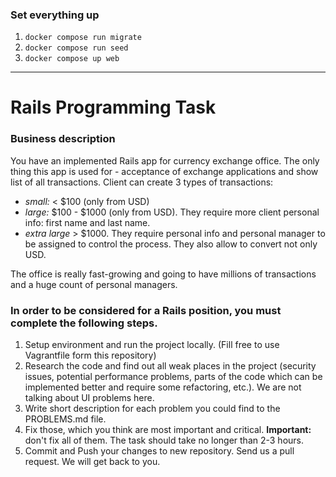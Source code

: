 ### Set everything up

1. `docker compose run migrate`
2. `docker compose run seed`
3. `docker compose up web`

---

# Rails Programming Task

### Business description

You have an implemented Rails app for currency exchange office.
The only thing this app is used for - acceptance of exchange applications and show list of all transactions.
Client can create 3 types of transactions:

- *small:* < $100 (only from USD)
- *large:* $100 - $1000 (only from USD). They require more client personal info: first name and last name.
- *extra large* > $1000. They require personal info and personal manager to be assigned to control the process. They also allow to convert not only USD.

The office is really fast-growing and going to have millions of transactions and a huge count of personal managers.

### In order to be considered for a Rails position, you must complete the following steps.

1. Setup environment and run the project locally. (Fill free to use Vagrantfile form this repository)
2. Research the code and find out all weak places in the project (security issues, potential performance problems, parts of the code which can be implemented better and require some refactoring, etc.).
We are not talking about UI problems here.
3. Write short description for each problem you could find to the PROBLEMS.md file.
4. Fix those, which you think are most important and critical. **Important:** don't fix all of them. The task should take no longer than 2-3 hours.
5. Commit and Push your changes to new repository. Send us a pull request. We will get back to you.
